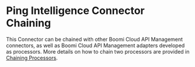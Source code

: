 ﻿---
sidebar_position: 5
---

# Ping Intelligence Connector Chaining

<head>
  <meta name="guidename" content="API Management"/>
  <meta name="context" content="GUID-1c2ab8c2-45d9-472a-a8b3-4bf468194945"/>
</head>

This Connector can be chained with other Boomi Cloud API Management connectors, as well as Boomi Cloud API Management adapters developed as processors. More details on how to chain two processors are provided in [Chaining Processors](../../ChainingProcessorsorConnectors/Overview.md). 
